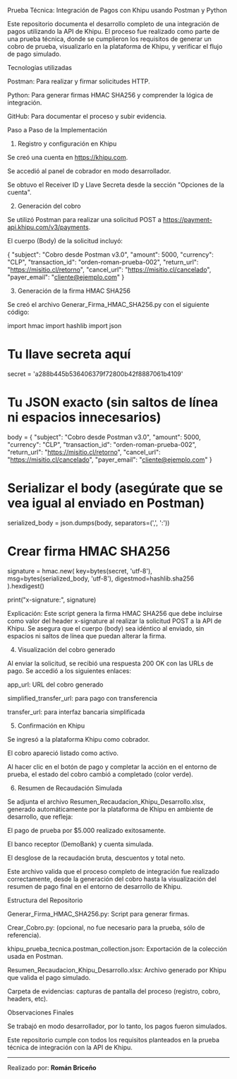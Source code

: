 Prueba Técnica: Integración de Pagos con Khipu usando Postman y Python

Este repositorio documenta el desarrollo completo de una integración de pagos utilizando la API de Khipu. El proceso fue realizado como parte de una prueba técnica, donde se cumplieron los requisitos de generar un cobro de prueba, visualizarlo en la plataforma de Khipu, y verificar el flujo de pago simulado.

Tecnologías utilizadas

Postman: Para realizar y firmar solicitudes HTTP.

Python: Para generar firmas HMAC SHA256 y comprender la lógica de integración.

GitHub: Para documentar el proceso y subir evidencia.

Paso a Paso de la Implementación

1. Registro y configuración en Khipu

Se creó una cuenta en https://khipu.com.

Se accedió al panel de cobrador en modo desarrollador.

Se obtuvo el Receiver ID y Llave Secreta desde la sección "Opciones de la cuenta".

2. Generación del cobro

Se utilizó Postman para realizar una solicitud POST a https://payment-api.khipu.com/v3/payments.

El cuerpo (Body) de la solicitud incluyó:

{
  "subject": "Cobro desde Postman v3.0",
  "amount": 5000,
  "currency": "CLP",
  "transaction_id": "orden-roman-prueba-002",
  "return_url": "https://misitio.cl/retorno",
  "cancel_url": "https://misitio.cl/cancelado",
  "payer_email": "cliente@ejemplo.com"
}

3. Generación de la firma HMAC SHA256

Se creó el archivo Generar_Firma_HMAC_SHA256.py con el siguiente código:

import hmac
import hashlib
import json

# Tu llave secreta aquí
secret = 'a288b445b536406379f72800b42f8887061b4109'

# Tu JSON exacto (sin saltos de línea ni espacios innecesarios)
body = {
    "subject": "Cobro desde Postman v3.0",
    "amount": 5000,
    "currency": "CLP",
    "transaction_id": "orden-roman-prueba-002",
    "return_url": "https://misitio.cl/retorno",
    "cancel_url": "https://misitio.cl/cancelado",
    "payer_email": "cliente@ejemplo.com"
}

# Serializar el body (asegúrate que se vea igual al enviado en Postman)
serialized_body = json.dumps(body, separators=(',', ':'))

# Crear firma HMAC SHA256
signature = hmac.new(
    key=bytes(secret, 'utf-8'),
    msg=bytes(serialized_body, 'utf-8'),
    digestmod=hashlib.sha256
).hexdigest()

print("x-signature:", signature)

Explicación: Este script genera la firma HMAC SHA256 que debe incluirse como valor del header x-signature al realizar la solicitud POST a la API de Khipu. Se asegura que el cuerpo (body) sea idéntico al enviado, sin espacios ni saltos de línea que puedan alterar la firma.

4. Visualización del cobro generado

Al enviar la solicitud, se recibió una respuesta 200 OK con las URLs de pago. Se accedió a los siguientes enlaces:

app_url: URL del cobro generado

simplified_transfer_url: para pago con transferencia

transfer_url: para interfaz bancaria simplificada

5. Confirmación en Khipu

Se ingresó a la plataforma Khipu como cobrador.

El cobro apareció listado como activo.

Al hacer clic en el botón de pago y completar la acción en el entorno de prueba, el estado del cobro cambió a completado (color verde).

6. Resumen de Recaudación Simulada

Se adjunta el archivo Resumen_Recaudacion_Khipu_Desarrollo.xlsx, generado automáticamente por la plataforma de Khipu en ambiente de desarrollo, que refleja:

El pago de prueba por $5.000 realizado exitosamente.

El banco receptor (DemoBank) y cuenta simulada.

El desglose de la recaudación bruta, descuentos y total neto.

Este archivo valida que el proceso completo de integración fue realizado correctamente, desde la generación del cobro hasta la visualización del resumen de pago final en el entorno de desarrollo de Khipu.

Estructura del Repositorio

Generar_Firma_HMAC_SHA256.py: Script para generar firmas.

Crear_Cobro.py: (opcional, no fue necesario para la prueba, sólo de referencia).

khipu_prueba_tecnica.postman_collection.json: Exportación de la colección usada en Postman.

Resumen_Recaudacion_Khipu_Desarrollo.xlsx: Archivo generado por Khipu que valida el pago simulado.

Carpeta de evidencias: capturas de pantalla del proceso (registro, cobro, headers, etc).

Observaciones Finales

Se trabajó en modo desarrollador, por lo tanto, los pagos fueron simulados.

Este repositorio cumple con todos los requisitos planteados en la prueba técnica de integración con la API de Khipu.



---

Realizado por: **Román Briceño**
